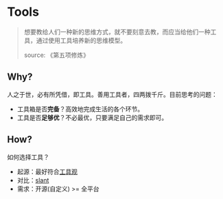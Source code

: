 # Tools

> 想要教给人们一种新的思维方式，就不要刻意去教，而应当给他们一种工具，通过使用工具培养新的思维模型。 
> 
> source: 《第五项修炼》

## Why?


人之于世，必有所凭借，即工具。善用工具者，四两拨千斤。目前思考的问题：

* 工具箱是否**完备**？高效地完成生活的各个环节。
* 工具是否**足够优**？不必最优，只要满足自己的需求即可。

## How?

如何选择工具？

- 起源：最好符合[工具观](https://willwang.cc/2019/03/tools)
- 对比：[slant](https://www.slant.co/)
- 需求：开源(自定义) >= 全平台 




